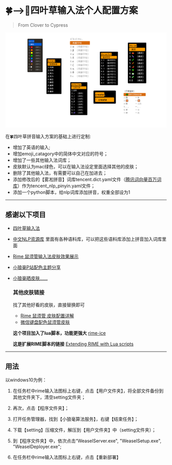 # 🍀️——>🌲四叶草输入法个人配置方案
> From Clover to Cypress
>

![IMAGE](images/IMAGE.png)

在🍀️四叶草拼音输入方案的基础上进行定制:
- 增加了英语的输入;
- 增加emoji_catagory中的简体中文对应的符号；
- 增加了一些其他输入法词库；
- 皮肤默认为mac绿色，可以在输入法设定里面选择其他的皮肤；
- 删除了其他输入法，有需要可以自己在加进去；
- 添加修改后的【雾凇拼音】词库tencent.dict.yaml文件（[腾讯词向量百万词库](https://ai.tencent.com/ailab/nlp/zh/download.html)）作为tencent_nlp_pinyin.yaml文件；
- 添加一个python脚本，给nlp词库添加拼音，权重全部设为1
---
## 感谢以下项目
- [四叶草输入法](https://github.com/fkxxyz/rime-cloverpinyin)
- [中文NLP资源库](https://github.com/fighting41love/funNLP#%E8%AF%AD%E6%96%99%E5%BA%93)  里面有各种语料库，可以把这些语料库添加上拼音加入词库里面
- [Rime 鼠须管输入法皮肤效果展示](https://github.com/NavisLab/rime-pifu)
- [小狼毫P站配色主题分享](https://tieba.baidu.com/p/6870494952)
- [小狼毫晒皮肤……](https://tieba.baidu.com/p/5849361297)

  ### 其他皮肤链接
  找了其他好看的皮肤，直接替换即可
  - [Rime 鼠须管 皮肤配置详解](https://blog.51cto.com/kylebing/5430702)
  - [微信键盘配色鼠须管皮肤](https://www.v2ex.com/t/930853)

  **这个项目加入了lua脚本，功能更强大**
  [rime-ice](https://github.com/iDvel/rime-ice)
  
  **这是扩展RIME脚本的链接**
  [Extending RIME with Lua scripts](https://github.com/hchunhui/librime-lua)
---
  ## 用法
  以windows10为例：

1. 在任务栏中rime输入法图标上右键，点击【用户文件夹】，将全部文件备份到其他文件夹下，清空setting文件夹；

2. 再次，点击【程序文件夹】；

3. 打开任务管理器，找到【小狼毫算法服务】，右键【结束任务】；

4. 下载【setting】压缩文件，解压到【用户文件夹】中（setting文件夹）；

5. 到【程序文件夹】中，依次点击“WeaselServer.exe", "WeaselSetup.exe", "WeaselDeployer.exe";
6. 在任务栏中rime输入法图标上右键，点击【重新部署】

